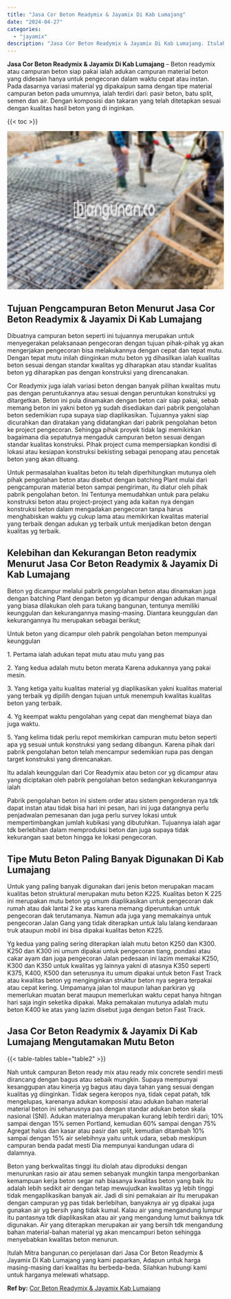 ```yaml
---
title: "Jasa Cor Beton Readymix & Jayamix Di Kab Lumajang"
date: "2024-04-27"
categories: 
  - "jayamix"
description: "Jasa Cor Beton Readymix & Jayamix Di Kab Lumajang. Itulah Mitra bangunan.co penjelasan dari Jasa Cor Beton Readymix & Jayamix Di Kab Lumajang yang kami papar..."
---
```


**Jasa Cor Beton Readymix & Jayamix Di Kab Lumajang** – Beton readymix atau campuran beton siap pakai ialah adukan campuran material beton yang didesain hanya untuk pengecoran dalam waktu cepat atau instan. Pada dasarnya variasi material yg dipakaipun sama dengan tipe material campuran beton pada umumnya, ialah terdiri dari: pasir beton, batu split, semen dan air. Dengan komposisi dan takaran yang telah ditetapkan sesuai dengan kualitas hasil beton yang di inginkan.

{{< toc >}}

![Jasa Cor Beton Readymix & Jayamix Di Kab Lumajang](/images/jasa-cor-readymix-56.png)

## Tujuan Pengcampuran Beton Menurut Jasa Cor Beton Readymix & Jayamix Di Kab Lumajang

Dibuatnya campuran beton seperti ini tujuannya merupakan untuk menyegerakan pelaksanaan pengecoran dengan tujuan pihak-pihak yg akan mengerjakan pengecoran bisa melakukannya dengan cepat dan tepat mutu. Dengan tepat mutu inilah diinginkan mutu beton yg dihasilkan ialah kualitas beton sesuai dengan standar kwalitas yg diharapkan atau standar kualitas beton yg diharapkan pas dengan konstruksi yang direncanakan.

Cor Readymix juga ialah variasi beton dengan banyak pilihan kwalitas mutu pas dengan peruntukannya atau sesuai dengan peruntukan konstruksi yg ditargetkan. Beton ini pula dinamakan dengan beton cair siap pakai, sebab memang beton ini yakni beton yg sudah disediakan dari pabrik pengolahan beton sedemikian rupa supaya siap diaplikasikan. Tujuannya yakni siap dicurahkan dan diratakan yang didatangkan dari pabrik pengolahan beton ke project pengecoran. Sehingga pihak proyek tidak lagi memikirkan bagaimana dia sepatutnya mengaduk campuran beton sesuai dengan standar kualitas konstruksi. Pihak project cuma mempersiapkan kondisi di lokasi atau kesiapan konstruksi bekisting sebagai penopang atau pencetak beton yang akan dituang.

Untuk permasalahan kualitas beton itu telah diperhitungkan mutunya oleh pihak pengolahan beton atau disebut dengan batching Plant mulai dari pengcampuran material beton sampai pengiriman, itu diatur oleh pihak pabrik pengolahan beton. Ini Tentunya memudahkan untuk para pelaku konstruksi beton atau project-project yang ada kaitan nya dengan konstruksi beton dalam mengadakan pengecoran tanpa harus menghabiskan waktu yg cukup lama atau memikirkan kwalitas material yang terbaik dengan adukan yg terbaik untuk menjadikan beton dengan kualitas yg terbaik.

## Kelebihan dan Kekurangan Beton readymix Menurut Jasa Cor Beton Readymix & Jayamix Di Kab Lumajang

Beton yg dicampur melalui pabrik pengolahan beton atau dinamakan juga dengan batching Plant dengan beton yg dicampur dengan adukan manual yang biasa dilakukan oleh para tukang bangunan, tentunya memiliki keunggulan dan kekurangannya masing-masing. Diantara keunggulan dan kekurangannya Itu merupakan sebagai berikut;

Untuk beton yang dicampur oleh pabrik pengolahan beton mempunyai keunggulan

1\. Pertama ialah adukan tepat mutu atau mutu yang pas

2\. Yang kedua adalah mutu beton merata Karena adukannya yang pakai mesin.

3\. Yang ketiga yaitu kualitas material yg diaplikasikan yakni kualitas material yang terbaik yg dipilih dengan tujuan untuk menempuh kwalitas kualitas beton yang terbaik.

4\. Yg keempat waktu pengolahan yang cepat dan menghemat biaya dan juga waktu.

5\. Yang kelima tidak perlu repot memikirkan campuran mutu beton seperti apa yg sesuai untuk konstruksi yang sedang dibangun. Karena pihak dari pabrik pengolahan beton telah mencampur sedemikian rupa pas dengan target konstruksi yang direncanakan.

Itu adalah keunggulan dari Cor Readymix atau beton cor yg dicampur atau yang diciptakan oleh pabrik pengolahan beton sedangkan kekurangannya ialah

Pabrik pengolahan beton ini sistem order atau sistem pengorderan nya tdk dapat instan atau tidak bisa hari ini pesan, hari ini juga datangnya perlu penjadwalan pemesanan dan juga perlu survey lokasi untuk mempertimbangkan jumlah kubikasi yang dibutuhkan. Tujuannya ialah agar tdk berlebihan dalam memproduksi beton dan juga supaya tidak kekurangan saat beton hingga ke lokasi pengecoran.

## Tipe Mutu Beton Paling Banyak Digunakan Di Kab Lumajang

Untuk yang paling banyak digunakan dari jenis beton merupakan macam kualitas beton struktural merupakan mutu beton K225. Kualitas beton K 225 ini merupakan mutu beton yg umum diaplikasikan untuk pengecoran dak rumah atau dak lantai 2 ke atas karena memang diperuntukan untuk pengecoran dak terutamanya. Namun ada juga yang memakainya untuk pengecoran Jalan Gang yang tidak diterapkan untuk lalu lalang kendaraan truk ataupun mobil ini bisa dipakai kualitas beton K225.

Yg kedua yang paling sering diterapkan ialah mutu beton K250 dan K300. K250 dan K300 ini umum dipakai untuk pengecoran tiang, pondasi atau cakar ayam dan juga pengecoran Jalan pedesaan ini lazim memakai K250, K300 dan K350 untuk kwalitas yg lainnya yakni di atasnya K350 seperti K375, K400, K500 dan seterusnya itu umum dipakai untuk beton Fast Track atau kwalitas beton yg menginginkan struktur beton nya segera terpakai atau cepat kering. Umpamanya jalan tol maupun lahan parkiran yg memerlukan muatan berat maupun memerlukan waktu cepat hanya hitngan hari saja ingin seketika dipakai. Maka pemakaian mutunya adalah mutu beton K400 ke atas yang lazim disebut juga dengan beton Fast Track.

## Jasa Cor Beton Readymix & Jayamix Di Kab Lumajang Mengutamakan Mutu Beton

{{< table-tables table="table2" >}}

Nah untuk campuran Beton ready mix atau ready mix concrete sendiri mesti dirancang dengan bagus atau sebaik mungkin. Supaya mempunyai kesanggupan atau kinerja yg bagus atau daya tahan yang sesuai dengan kualitas yg diinginkan. Tidak segera keropos nya, tidak cepat patah, tdk mengelupas, karenanya adukan komposisi atau adukan bahan material material beton ini seharusnya pas dengan standar adukan beton skala nasional (SNI). Adukan materialnya merupakan kurang lebih terdiri dari; 10% sampai dengan 15% semen Portland, kemudian 60% sampai dengan 75% Agregat halus dan kasar atau pasir dan split, kemudian ditambah 10% sampai dengan 15% air selebihnya yaitu untuk udara, sebab meskipun campuran benda padat mesti Dia mempunyai kandungan udara di dalamnya.

Beton yang berkwalitas tinggi itu diolah atau diproduksi dengan menurunkan rasio air atau semen sebanyak mungkin tanpa mengorbankan kemampuan kerja beton segar nah biasanya kwalitas beton yang baik itu adalah lebih sedikit air dengan tetap mewujudkan kwalitas yg lebih tinggi tidak mengaplikasikan banyak air. Jadi di sini pemakaian air Itu merupakan dengan campuran yg pas tidak berlebihan, banyaknya air yg dipakai juga gunakan air yg bersih yang tidak kumal. Kalau air yang mengandung lumpur itu pantasnya tdk diaplikasikan atau air yang mengandung lumut baiknya tdk digunakan. Air yang diterapkan merupakan air yang bersih tdk mengandung bahan material-bahan material yg akan mencampuri beton sehingga menyebabkan kwalitas beton menurun.

Itulah Mitra bangunan.co penjelasan dari Jasa Cor Beton Readymix & Jayamix Di Kab Lumajang yang kami paparkan, Adapun untuk harga masing-masing dari kwalitas itu berbeda-beda. Silahkan hubungi kami untuk harganya melewati whatsapp.

**Ref by:** [Cor Beton Readymix & Jayamix Kab Lumajang](https://id.wikipedia.org/wiki/Cor)
